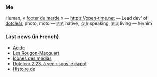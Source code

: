 ### Me

Human, « [footer de merde](https://open-time.net/post/2013/07/17/La-veritable-histoire-du-Footer-de-merde-) » — https://open-time.net — Lead dev' of [dotclear](https://git.dotclear.org/dev/dotclear), photo, moto — 🇫🇷 native, 🇬🇧 speaking, 🇪🇺 living — he/him

### Last news (in French)

<!-- BLOG-POST-LIST:START -->
- [Acide](https://open-time.net/post/2022/07/31/Acide)
- [Les Rougon-Macquart](https://open-time.net/post/2022/07/30/Les-Rougon-Macquart)
- [Icônes des médias](https://open-time.net/post/2022/07/29/Icones-des-medias)
- [Dotclear 2.23, à venir sous le capot](https://open-time.net/post/2022/07/28/Dotclear-223-a-venir-sous-le-capot)
- [Histoire de](https://open-time.net/post/2022/07/27/Histoire-de)
<!-- BLOG-POST-LIST:END -->
